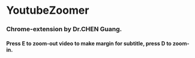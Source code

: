 # YoutubeZoomer
### Chrome-extension by Dr.CHEN Guang. 
#### Press E to zoom-out video to make margin for subtitle, press D to zoom-in.
